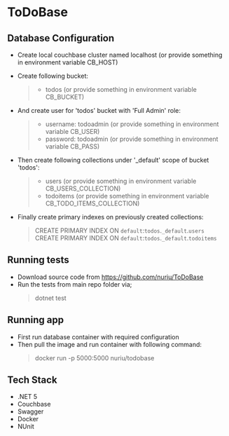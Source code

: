 # ToDoBase

## Database Configuration

- Create local couchbase cluster named localhost (or provide something in environment variable CB_HOST)

- Create following bucket:

  > - todos (or provide something in environment variable CB_BUCKET)

- And create user for 'todos' bucket with 'Full Admin' role:

  > - username: todoadmin (or provide something in environment variable CB_USER)
  > - password: todoadmin (or provide something in environment variable CB_PASS)

- Then create following collections under '\_default' scope of bucket 'todos':

  > - users (or provide something in environment variable CB_USERS_COLLECTION)
  > - todoitems (or provide something in environment variable CB_TODO_ITEMS_COLLECTION)

- Finally create primary indexes on previously created collections:
  > CREATE PRIMARY INDEX ON `default`:`todos`.`_default`.`users`
  > CREATE PRIMARY INDEX ON `default`:`todos`.`_default`.`todoitems`

## Running tests

- Download source code from https://github.com/nuriu/ToDoBase
- Run the tests from main repo folder via;
  > dotnet test

## Running app

- First run database container with required configuration
- Then pull the image and run container with following command:
  > docker run -p 5000:5000 nuriu/todobase

## Tech Stack

- .NET 5
- Couchbase
- Swagger
- Docker
- NUnit
